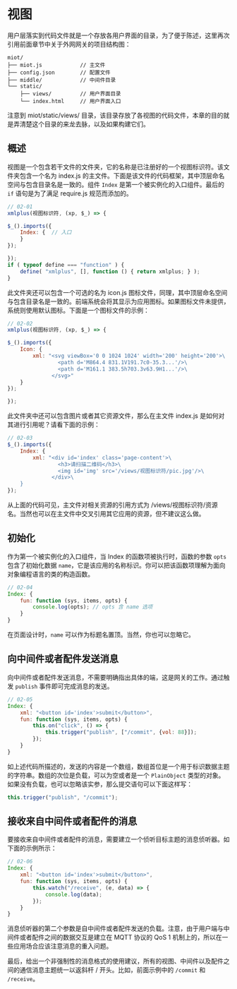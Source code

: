 # 视图

用户层落实到代码文件就是一个存放各用户界面的目录，为了便于陈述，这里再次引用前面章节中关于外网网关的项目结构图：

```
miot/
├── miot.js            // 主文件
├── config.json        // 配置文件
├── middle/            // 中间件目录
└── static/
    ├── views/         // 用户界面目录
    └── index.html     // 用户界面入口
```

注意到 miot/static/views/ 目录，该目录存放了各视图的代码文件，本章的目的就是弄清楚这个目录的来龙去脉，以及如果构建它们。

## 概述

视图是一个包含若干文件的文件夹，它的名称是已注册好的一个视图标识符。该文件夹包含一个名为 index.js 的主文件。下面是该文件的代码框架，其中顶层命名空间与包含目录名是一致的。组件 `Index` 是第一个被实例化的入口组件。最后的 `if` 语句是为了满足 require.js 规范而添加的。

```js
// 02-01
xmlplus(视图标识符, (xp, $_) => {

$_().imports({
    Index: {  // 入口
    }
});

});
if ( typeof define === "function" ) {
    define( "xmlplus", [], function () { return xmlplus; } );
}
```

此文件夹还可以包含一个可选的名为 icon.js 图标文件，同理，其中顶层命名空间与包含目录名是一致的。前端系统会将其显示为应用图标。如果图标文件未提供，系统则使用默认图标。下面是一个图标文件的示例：

```js
// 02-02
xmlplus(视图标识符, (xp, $_) => {

$_().imports({
    Icon: {
        xml: "<svg viewBox='0 0 1024 1024' width='200' height='200'>\
                <path d='M864.4 831.1V191.7c0-35.3...'/>\
                <path d='M161.1 383.5h703.3v63.9H1...'/>\
              </svg>"
    }
});

});
```

此文件夹中还可以包含图片或者其它资源文件，那么在主文件 index.js 是如何对其进行引用呢？请看下面的示例：

```js
// 02-03
$_().imports({
    Index: {
        xml: "<div id='index' class='page-content'>\
                <h3>请扫描二维码</h3>\
                <img id='img' src='/views/视图标识符/pic.jpg'/>\
              </div>\
    }
});
```

从上面的代码可见，主文件对相关资源的引用方式为 /views/视图标识符/资源名。当然也可以在主文件中交叉引用其它应用的资源，但不建议这么做。

## 初始化

作为第一个被实例化的入口组件，当 Index 的函数项被执行时，函数的参数 `opts` 包含了初始化数据 `name`，它是该应用的名称标识。你可以把该函数项理解为面向对象编程语言的类的构造函数。

```js
// 02-04
Index: {
    fun: function (sys, items, opts) {
        console.log(opts); // opts 含 name 选项
    }
}
```

在页面设计时，`name` 可以作为标题名置顶。当然，你也可以忽略它。

## 向中间件或者配件发送消息

向中间件或者配件发送消息，不需要明确指出具体的端，这是网关的工作。通过触发 `publish` 事件即可完成消息的发送。

```js
// 02-05
Index: {
    xml: "<button id='index'>submit</button>",
    fun: function (sys, items, opts) {
        this.on("click", () => {
            this.trigger("publish", ["/commit", {vol: 88}]);
        });
    }
}
```

如上述代码所描述的，发送的内容是一个数组，数组首位是一个用于标识数据主题的字符串。数组的次位是负载，可以为空或者是一个 `PlainObject` 类型的对象。如果没有负载，也可以忽略该实参，那么提交语句可以下面这样写：

```js
this.trigger("publish", "/commit");
```

## 接收来自中间件或者配件的消息

要接收来自中间件或者配件的消息，需要建立一个侦听目标主题的消息侦听器。如下面的示例所示：

```js
// 02-06
Index: {
    xml: "<button id='index'>submit</button>",
    fun: function (sys, items, opts) {
        this.watch("/receive", (e, data) => {
            console.log(data);
        });
    }
}
```

消息侦听器的第二个参数是自中间件或者配件发送的负载。注意，由于用户端与中间件或者配件之间的数据交互是建立在 MQTT 协议的 QoS 1 机制上的，所以在一些应用场合应该注意消息的重入问题。

最后，给出一个非强制性的消息格式的使用建议，所有的视图、中间件以及配件之间的通信消息主题统一以返斜杆 / 开头。比如，前面示例中的 `/commit` 和 `/receive`。